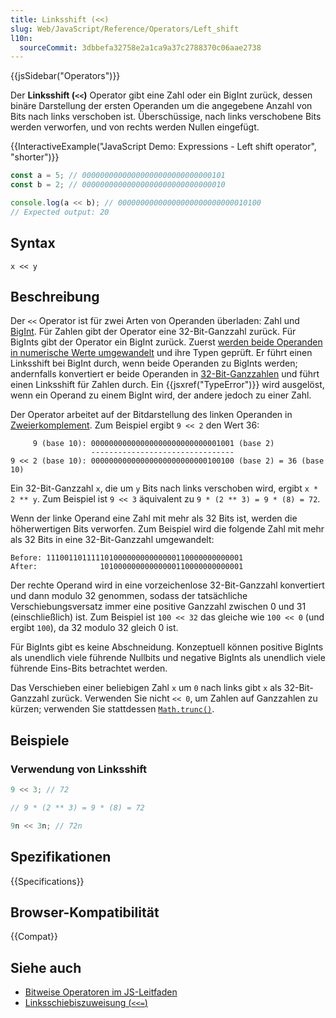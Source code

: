 ```yaml
---
title: Linksshift (<<)
slug: Web/JavaScript/Reference/Operators/Left_shift
l10n:
  sourceCommit: 3dbbefa32758e2a1ca9a37c2788370c06aae2738
---
```


{{jsSidebar("Operators")}}

Der **Linksshift (`<<`)** Operator gibt eine Zahl oder ein BigInt zurück, dessen binäre Darstellung der ersten Operanden um die angegebene Anzahl von Bits nach links verschoben ist. Überschüssige, nach links verschobene Bits werden verworfen, und von rechts werden Nullen eingefügt.

{{InteractiveExample("JavaScript Demo: Expressions - Left shift operator", "shorter")}}

```js interactive-example
const a = 5; // 00000000000000000000000000000101
const b = 2; // 00000000000000000000000000000010

console.log(a << b); // 00000000000000000000000000010100
// Expected output: 20
```

## Syntax

```js-nolint
x << y
```

## Beschreibung

Der `<<` Operator ist für zwei Arten von Operanden überladen: Zahl und [BigInt](/de/docs/Web/JavaScript/Reference/Global_Objects/BigInt). Für Zahlen gibt der Operator eine 32-Bit-Ganzzahl zurück. Für BigInts gibt der Operator ein BigInt zurück. Zuerst [werden beide Operanden in numerische Werte umgewandelt](/de/docs/Web/JavaScript/Guide/Data_structures#numeric_coercion) und ihre Typen geprüft. Er führt einen Linksshift bei BigInt durch, wenn beide Operanden zu BigInts werden; andernfalls konvertiert er beide Operanden in [32-Bit-Ganzzahlen](/de/docs/Web/JavaScript/Reference/Global_Objects/Number#fixed-width_number_conversion) und führt einen Linksshift für Zahlen durch. Ein {{jsxref("TypeError")}} wird ausgelöst, wenn ein Operand zu einem BigInt wird, der andere jedoch zu einer Zahl.

Der Operator arbeitet auf der Bitdarstellung des linken Operanden in [Zweierkomplement](https://en.wikipedia.org/wiki/Two's_complement). Zum Beispiel ergibt `9 << 2` den Wert 36:

```plain
     9 (base 10): 00000000000000000000000000001001 (base 2)
                  --------------------------------
9 << 2 (base 10): 00000000000000000000000000100100 (base 2) = 36 (base 10)
```

Ein 32-Bit-Ganzzahl `x`, die um `y` Bits nach links verschoben wird, ergibt `x * 2 ** y`. Zum Beispiel ist `9 << 3` äquivalent zu `9 * (2 ** 3) = 9 * (8) = 72`.

Wenn der linke Operand eine Zahl mit mehr als 32 Bits ist, werden die höherwertigen Bits verworfen. Zum Beispiel wird die folgende Zahl mit mehr als 32 Bits in eine 32-Bit-Ganzzahl umgewandelt:

```plain
Before: 11100110111110100000000000000110000000000001
After:              10100000000000000110000000000001
```

Der rechte Operand wird in eine vorzeichenlose 32-Bit-Ganzzahl konvertiert und dann modulo 32 genommen, sodass der tatsächliche Verschiebungsversatz immer eine positive Ganzzahl zwischen 0 und 31 (einschließlich) ist. Zum Beispiel ist `100 << 32` das gleiche wie `100 << 0` (und ergibt `100`), da 32 modulo 32 gleich 0 ist.

Für BigInts gibt es keine Abschneidung. Konzeptuell können positive BigInts als unendlich viele führende Nullbits und negative BigInts als unendlich viele führende Eins-Bits betrachtet werden.

Das Verschieben einer beliebigen Zahl `x` um `0` nach links gibt `x` als 32-Bit-Ganzzahl zurück. Verwenden Sie nicht `<< 0`, um Zahlen auf Ganzzahlen zu kürzen; verwenden Sie stattdessen [`Math.trunc()`](/de/docs/Web/JavaScript/Reference/Global_Objects/Math/trunc#using_bitwise_no-ops_to_truncate_numbers).

## Beispiele

### Verwendung von Linksshift

```js
9 << 3; // 72

// 9 * (2 ** 3) = 9 * (8) = 72

9n << 3n; // 72n
```

## Spezifikationen

{{Specifications}}

## Browser-Kompatibilität

{{Compat}}

## Siehe auch

- [Bitweise Operatoren im JS-Leitfaden](/de/docs/Web/JavaScript/Guide/Expressions_and_operators#bitwise_operators)
- [Linksschiebiszuweisung (`<<=`)](/de/docs/Web/JavaScript/Reference/Operators/Left_shift_assignment)
